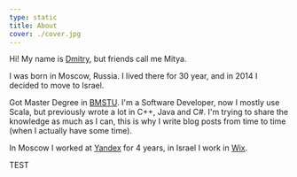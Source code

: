 ```yaml
---
type: static
title: About
cover: ./cover.jpg
---
```

Hi! My name is [Dmitry](https://en.wikipedia.org/wiki/Dmitry), but friends call me Mitya.

I was born in Moscow, Russia. I lived there for 30 year, and in 2014 I decided to
move to Israel.

Got Master Degree in [BMSTU](http://www.bmstu.ru/en/). I'm a Software Developer,
now I mostly use Scala, but previously wrote a lot in C++, Java and C#. I'm trying
to share the knowledge as much as I can, this is why I write blog posts from time
to time (when I actually have some time).

In Moscow I worked at [Yandex](https://www.yandex.com/) for 4 years, in Israel
I work in [Wix](https://www.wix.com/).

TEST
